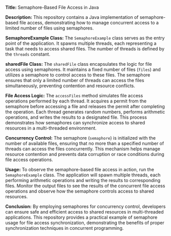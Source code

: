 **Title:** Semaphore-Based File Access in Java

**Description:**
This repository contains a Java implementation of semaphore-based file access, demonstrating how to manage concurrent access to a limited number of files using semaphores.

**SemaphoreExample Class:**
The `SemaphoreExample` class serves as the entry point of the application. It spawns multiple threads, each representing a task that needs to access shared files. The number of threads is defined by the `threads` constant.

**sharedFile Class:**
The `sharedFile` class encapsulates the logic for file access using semaphores. It maintains a fixed number of files (`files`) and utilizes a semaphore to control access to these files. The semaphore ensures that only a limited number of threads can access the files simultaneously, preventing contention and resource conflicts.

**File Access Logic:**
The `accessFiles` method simulates file access operations performed by each thread. It acquires a permit from the semaphore before accessing a file and releases the permit after completing the operation. Each thread generates random numbers, performs arithmetic operations, and writes the results to a designated file. This process demonstrates how semaphores can synchronize access to shared resources in a multi-threaded environment.

**Concurrency Control:**
The semaphore (`semaphore`) is initialized with the number of available files, ensuring that no more than a specified number of threads can access the files concurrently. This mechanism helps manage resource contention and prevents data corruption or race conditions during file access operations.

**Usage:**
To observe the semaphore-based file access in action, run the `SemaphoreExample` class. The application will spawn multiple threads, each performing arithmetic operations and writing the results to corresponding files. Monitor the output files to see the results of the concurrent file access operations and observe how the semaphore controls access to shared resources.

**Conclusion:**
By employing semaphores for concurrency control, developers can ensure safe and efficient access to shared resources in multi-threaded applications. This repository provides a practical example of semaphore usage for file access synchronization, demonstrating the benefits of proper synchronization techniques in concurrent programming.
